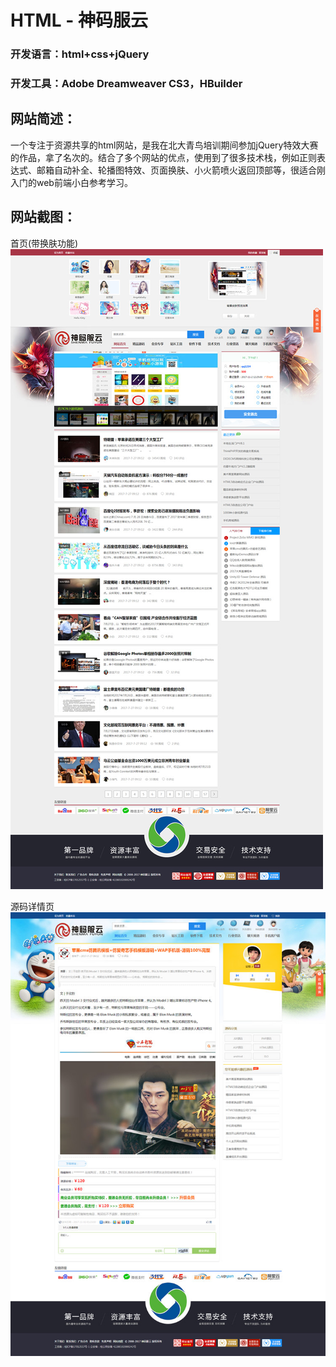# HTML - 神码服云
### 开发语言：html+css+jQuery
### 开发工具：Adobe Dreamweaver CS3，HBuilder
## 网站简述：
一个专注于资源共享的html网站，是我在北大青鸟培训期间参加jQuery特效大赛的作品，拿了名次的。结合了多个网站的优点，使用到了很多技术栈，例如正则表达式、邮箱自动补全、轮播图特效、页面换肤、小火箭喷火返回顶部等，很适合刚入门的web前端小白参考学习。
## 网站截图：
首页(带换肤功能)
![index.jpg](readme/index.jpg)

源码详情页
![code.jpg](readme/code.jpg)
